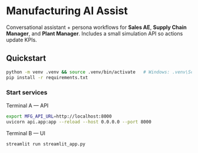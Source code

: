 
# Manufacturing AI Assist

Conversational assistant + persona workflows for **Sales AE**, **Supply Chain Manager**, and **Plant Manager**.
Includes a small simulation API so actions update KPIs.

## Quickstart
```bash
python -m venv .venv && source .venv/bin/activate   # Windows: .venv\Scripts\activate
pip install -r requirements.txt
```
### Start services
Terminal A — API
```bash
export MFG_API_URL=http://localhost:8000
uvicorn api.app:app --reload --host 0.0.0.0 --port 8000
```
Terminal B — UI
```bash
streamlit run streamlit_app.py
```
